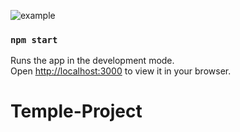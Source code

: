 ![example](src/img/example1.png)

### `npm start`

Runs the app in the development mode.\
Open [http://localhost:3000](http://localhost:3000) to view it in your browser.
# Temple-Project
